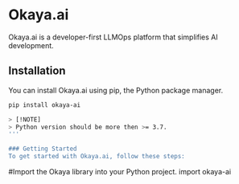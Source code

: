 # Okaya.ai

Okaya.ai is a developer-first LLMOps platform that simplifies AI development.

## Installation
You can install Okaya.ai using pip, the Python package manager.

```bash
pip install okaya-ai

> [!NOTE]
> Python version should be more then >= 3.7.
'''

### Getting Started
To get started with Okaya.ai, follow these steps:
```
#Import the Okaya library into your Python project.
import okaya-ai
```
